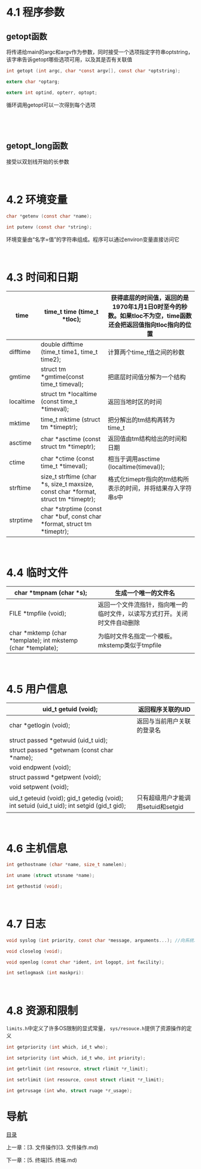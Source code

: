 # 4.1 程序参数

## getopt函数

将传递给main的argc和argv作为参数，同时接受一个选项指定字符串optstring，该字串告诉getopt哪些选项可用，以及其是否有关联值

```c
int getopt (int argc, char *const argv[], const char *optstring);

extern char *optarg;

extern int optind, opterr, optopt;
```

循环调用getopt可以一次得到每个选项

##  

## getopt_long函数

接受以双划线开始的长参数

 

# 4.2 环境变量

```c
char *getenv (const char *name);

int putenv (const char *string);
```

环境变量由“名字=值”的字符串组成。程序可以通过environ变量直接访问它

 

# 4.3 时间和日期

| time      | time_t time (time_t *tloc);              | 获得底层的时间值，返回的是1970年1月1日0时至今的秒数。如果tloc不为空，time函数还会把返回值指向tloc指向的位置 |
| --------- | ---------------------------------------- | ---------------------------------------- |
| difftime  | double difftime (time_t time1, time_t  time2); | 计算两个time_t值之间的秒数                         |
| gmtime    | struct  tm *gmtime(const time_t timeval); | 把底层时间值分解为一个结构                            |
| localtime | struct  tm *localtime (const time_t *timeval); | 返回当地时区的时间                                |
| mktime    | time_t  mktime (struct tm *timeptr);     | 把分解出的tm结构再转为time_t                       |
| asctime   | char *asctime (const struct tm *timeptr); | 返回值由tm结构给出的时间和日期                         |
| ctime     | char  *ctime (const time_t *timeval);    | 相当于调用asctime (localtime(timeval));       |
| strftime  | size_t  strftime (char *s, size_t maxsize, const char *format, struct tm *timeptr); | 格式化timeptr指向的tm结构所表示的时间，并将结果存入字符串s中      |
| strptime  | char *strptime (const char *buf, const  char *format, struct tm *timeptr); |                                          |

 

# 4.4 临时文件

| char  *tmpnam (char *s);                 | 生成一个唯一的文件名                            |
| ---------------------------------------- | ------------------------------------- |
| FILE  *tmpfile (void);                   | 返回一个文件流指针，指向唯一的临时文件，以读写方式打开。关闭时文件自动删除 |
| char  *mktemp (char *template);  int  mkstemp (char *template); | 为临时文件名指定一个模板。mkstemp类似于tmpfile        |

 

# 4.5 用户信息

| uid_t  getuid (void);                    | 返回程序关联的UID              |
| ---------------------------------------- | ----------------------- |
| char  *getlogin (void);                  | 返回与当前用户关联的登录名           |
| struct passed *getwuid (uid_t uid);      |                         |
| struct  passed *getwnam (const char *name); |                         |
| void  endpwent (void);                   |                         |
| struct  passwd *getpwent (void);         |                         |
| void  setpwent (void);                   |                         |
| uid_t  geteuid (void);  gid_t  getedig (void);  int  setuid (uid_t uid);  int  setgid (gid_t gid); | 只有超级用户才能调用setuid和setgid |

 

# 4.6 主机信息

```c
int gethostname (char *name, size_t namelen);

int uname (struct utsname *name);

int gethostid (void);
```

 

# 4.7 日志

```c
void syslog (int priority, const char *message, arguments...); //向系统发送一条日志

void closelog (void);

void openlog (const char *ident, int logopt, int facility);

int setlogmask (int maskpri):
```

 

# 4.8 资源和限制

`limits.h`中定义了许多OS限制的显式常量， `sys/resouce.h`提供了资源操作的定义

```c
int getpriority (int which, id_t who);

int setpriority (int which, id_t who, int priority);

int getrlimit (int resource, struct rlimit *r_limit);

int setrlimit (int resource, const struct rlimit *r_limit);

int getrusage (int who, struct ruage *r_usage);
```



# 导航

[目录](README.md)

上一章：[3. 文件操作](3. 文件操作.md)

下一章：[5. 终端](5. 终端.md)